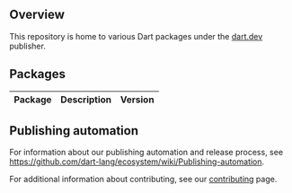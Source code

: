 <!-- [![Dart CI](https://github.com/dart-lang/core/actions/workflows/dart.yml/badge.svg)](https://github.com/dart-lang/core/actions/workflows/dart.yml) -->

## Overview

This repository is home to various Dart packages under the [dart.dev](https://pub.dev/publishers/dart.dev/packages) publisher.

## Packages

| Package | Description | Version |
|---|---|---|

## Publishing automation

For information about our publishing automation and release process, see
https://github.com/dart-lang/ecosystem/wiki/Publishing-automation.

For additional information about contributing, see our
[contributing](CONTRIBUTING.md) page.